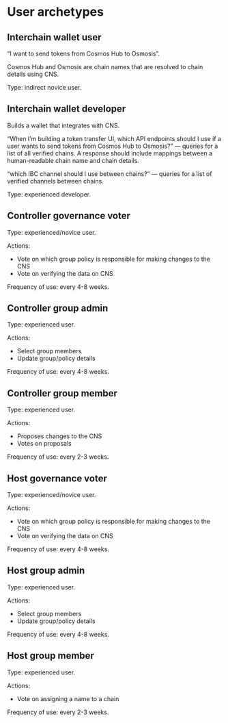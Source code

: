 # User archetypes

## Interchain wallet user

“I want to send tokens from Cosmos Hub to Osmosis”.

Cosmos Hub and Osmosis are chain names that are resolved to chain details using CNS.

Type: indirect novice user.

## Interchain wallet developer

Builds a wallet that integrates with CNS.

“When I’m building a token transfer UI, which API endpoints should I use if a user wants to send tokens from Cosmos Hub to Osmosis?” — queries for a list of all verified chains. A response should include mappings between a human-readable chain name and chain details.

“which IBC channel should I use between chains?” — queries for a list of verified channels between chains.

Type: experienced developer.

## Controller governance voter

Type: experienced/novice user.

Actions:

- Vote on which group policy is responsible for making changes to the CNS
- Vote on verifying the data on CNS

Frequency of use: every 4-8 weeks.

## Controller group admin

Type: experienced user.

Actions:

- Select group members
- Update group/policy details

Frequency of use: every 4-8 weeks.

## Controller group member

Type: experienced user.

Actions:

- Proposes changes to the CNS
- Votes on proposals

Frequency of use: every 2-3 weeks.

## Host governance voter

Type: experienced/novice user.

Actions:

- Vote on which group policy is responsible for making changes to the CNS
- Vote on verifying the data on CNS

Frequency of use: every 4-8 weeks.

## Host group admin

Type: experienced user.

Actions:

- Select group members
- Update group/policy details

Frequency of use: every 4-8 weeks.

## Host group member

Type: experienced user.

Actions:

- Vote on assigning a name to a chain

Frequency of use: every 2-3 weeks.
